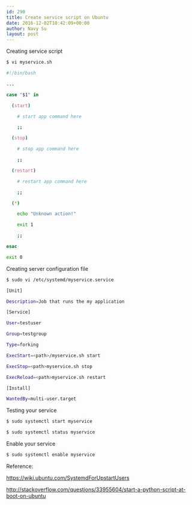 ```yaml
---
id: 290
title: Create service script on Ubuntu
date: 2016-12-02T10:42:09+00:00
author: Navy Su
layout: post
---
```

Creating service script

~~~bash
$ vi myservice.sh

#!/bin/bash

...

case "$1" in

  (start)

    # start app command here

    ;;

  (stop)

    # stop app command here

    ;;

  (restart)

    # restart app command here

    ;;

  (*)

    echo "Unknown action!"

    exit 1

    ;;

esac

exit 0
~~~

Creating server configuration file

~~~bash
$ sudo vi /etc/systemd/myservice.service

[Unit]

Description=Job that runs the my application

[Service]

User=testuser

Group=testgroup

Type=forking

ExecStart=<path>/myservice.sh start

ExecStop=<path>myservice.sh stop

ExecReload=<path>myservice.sh restart

[Install]

WantedBy=multi-user.target

~~~

Testing your service

~~~bash
$ sudo systemctl start myservice

$ sudo systemctl status myservice
~~~

Enable your service

~~~bash
$ sudo systemctl enable myservice
~~~

Reference:
  
<a href="https://wiki.ubuntu.com/SystemdForUpstartUsers" target="_blank">https://wiki.ubuntu.com/SystemdForUpstartUsers</a>
  
<a href="http://stackoverflow.com/questions/33955604/start-a-python-script-at-boot-on-ubuntu" target="_blank">http://stackoverflow.com/questions/33955604/start-a-python-script-at-boot-on-ubuntu</a>